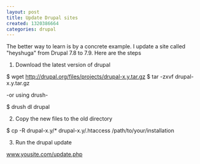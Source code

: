 ```yaml
--- 
layout: post
title: Update Drupal sites
created: 1320386664
categories: drupal
---
```

The better way to learn is by a concrete example. I update a site called "heyshuga" from Drupal 7.8 to 7.9. Here are the steps

1. Download the latest version of drupal

$ wget http://drupal.org/files/projects/drupal-x.y.tar.gz
$ tar -zxvf drupal-x.y.tar.gz

-or using drush-

$ drush dl drupal

2. Copy the new files to the old directory

$ cp -R drupal-x.y/* drupal-x.y/.htaccess /path/to/your/installation


3. Run the drupal update

www.yousite.com/update.php



